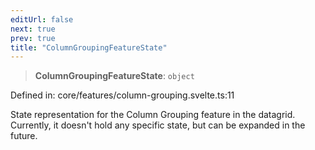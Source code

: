 ```yaml
---
editUrl: false
next: true
prev: true
title: "ColumnGroupingFeatureState"
---
```


> **ColumnGroupingFeatureState**: `object`

Defined in: core/features/column-grouping.svelte.ts:11

State representation for the Column Grouping feature in the datagrid.
Currently, it doesn't hold any specific state, but can be expanded in the future.
